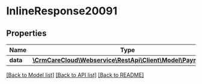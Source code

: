 # InlineResponse20091

## Properties
Name | Type | Description | Notes
------------ | ------------- | ------------- | -------------
**data** | [**\CrmCareCloud\Webservice\RestApi\Client\Model\PaymentType**](PaymentType.md) |  | [optional] 

[[Back to Model list]](../../README.md#documentation-for-models) [[Back to API list]](../../README.md#documentation-for-api-endpoints) [[Back to README]](../../README.md)

